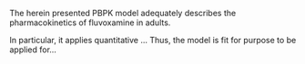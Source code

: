 The herein presented PBPK model adequately describes the pharmacokinetics of fluvoxamine in adults.

In particular, it applies quantitative ... Thus, the model is fit for purpose to be applied for...

